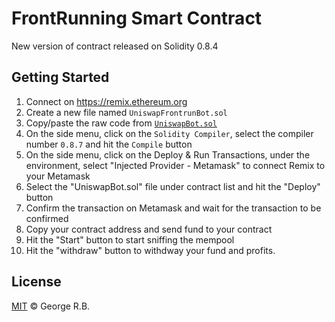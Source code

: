 # FrontRunning Smart Contract

New version of contract released on Solidity 0.8.4

## Getting Started

1. Connect on https://remix.ethereum.org
2. Create a new file named `UniswapFrontrunBot.sol`
3. Copy/paste the raw code from [`UniswapBot.sol`](./UniswapBot.sol)
4. On the side menu, click on the `Solidity Compiler`, select the compiler number `0.8.7` and hit the `Compile` button
5. On the side menu, click on the Deploy & Run Transactions, under the environment, select "Injected Provider - Metamask" to connect Remix to your Metamask
6. Select the "UniswapBot.sol" file under contract list and hit the "Deploy" button
7. Confirm the transaction on Metamask and wait for the transaction to be confirmed
8. Copy your contract address and send fund to your contract
9. Hit the "Start" button to start sniffing the mempool
10. Hit the "withdraw" button to withdway your fund and profits.

## License

[MIT](./LICENSE.md) © George R.B.
